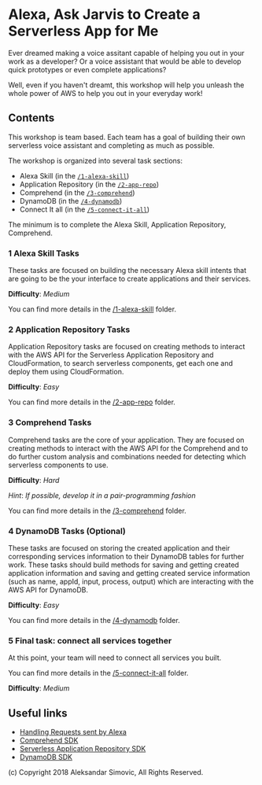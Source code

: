 # Alexa, Ask Jarvis to Create a Serverless App for Me

Ever dreamed making a voice assitant capable of helping you out in your work as a developer? Or a voice assistant that would be able to develop quick prototypes or even complete applications?

Well, even if you haven't dreamt, this workshop will help you unleash the whole power of AWS to help you out in your everyday work!

## Contents

This workshop is team based. Each team has a goal of building their own serverless voice assistant and completing as much as possible.

The workshop is organized into several task sections:

- Alexa Skill (in the [`/1-alexa-skill`](/1-alexa-skill))
- Application Repository (in the [`/2-app-repo`](/2-app-repo))
- Comprehend (in the [`/3-comprehend`](/3-comprehend))
- DynamoDB (in the [`/4-dynamodb`](/4-dynamodb))
- Connect It all (in the [`/5-connect-it-all`](/5-connect-it-all))

The minimum is to complete the Alexa Skill, Application Repository, Comprehend.

### 1 Alexa Skill Tasks

These tasks are focused on building the necessary Alexa skill intents that are going to be the your interface to create applications and their services.

**Difficulty**: *Medium*

You can find more details in the [/1-alexa-skill](/1-alexa-skill) folder.

### 2 Application Repository Tasks

Application Repository tasks are focused on creating methods to interact with the AWS API for the Serverless Application Repository and CloudFormation, to search serverless components, get each one and deploy them using CloudFormation.

**Difficulty**: *Easy*

You can find more details in the [/2-app-repo](/2-app-repo) folder.

### 3 Comprehend Tasks

Comprehend tasks are the core of your application. They are focused on creating methods to interact with the AWS API for the Comprehend and to do further custom analysis and combinations needed for detecting which serverless components to use.

**Difficulty**: *Hard*

*Hint*: *If possible, develop it in a pair-programming fashion*

You can find more details in the [/3-comprehend](/3-comprehend) folder.

### 4 DynamoDB Tasks (Optional)

These tasks are focused on storing the created application and their corresponding services information to their DynamoDB tables for further work. These tasks should build methods for saving and getting created application information and saving and getting created service information (such as name, appId, input, process, output) which are interacting with the AWS API for DynamoDB.

**Difficulty**: *Easy*

You can find more details in the [/4-dynamodb](/4-dynamodb) folder.

### 5 Final task: connect all services together

At this point, your team will need to connect all services you built.

You can find more details in the [/5-connect-it-all](/5-connect-it-all) folder.

**Difficulty**: *Medium*

## Useful links

- [Handling Requests sent by Alexa](https://developer.amazon.com/docs/custom-skills/handle-requests-sent-by-alexa.html)
- [Comprehend SDK](https://docs.aws.amazon.com/AWSJavaScriptSDK/latest/AWS/Comprehend.html)
- [Serverless Application Repository SDK](https://docs.aws.amazon.com/AWSJavaScriptSDK/latest/AWS/ServerlessApplicationRepository.html)
- [DynamoDB SDK](https://docs.aws.amazon.com/AWSJavaScriptSDK/latest/AWS/DynamoDB.html)

(c) Copyright 2018 Aleksandar Simovic, All Rights Reserved.